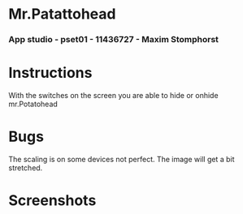 # Mr.Patattohead
### App studio - pset01 - 11436727 - Maxim Stomphorst

# Instructions
With the switches on the screen you are able to hide or onhide mr.Potatohead

# Bugs
The scaling is on some devices not perfect.
The image will get a bit stretched.

# Screenshots
